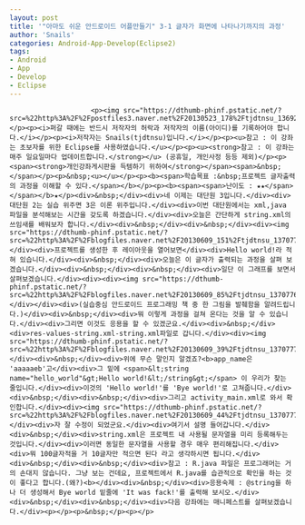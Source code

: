 ```yaml
---
layout: post
title: '"아마도 쉬운 안드로이드 어플만들기" 3-1 글자가 화면에 나타나기까지의 과정'
author: 'Snails'
categories: Android-App-Develop(Eclipse2)
tags:
- Android
- App
- Develop
- Eclipse
---
```



<script> location.href='https://cafe.naver.com/develoid/258941' ; </script>


















						<p><img src="https://dthumb-phinf.pstatic.net/?src=%22http%3A%2F%2Fpostfiles3.naver.net%2F20130523_178%2Ftjdtnsu_1369283538974akCh1_JPEG%2Fand.jpg%3Ftype%3Dw2%22&amp;type=cafe_wa740"></p><p><i>퍼갈 때에는 반드시 저작자의 허락과 저작자의 이름(아이디)를 기록하어야 합니다.</i></p><p><i>저작자는 Snails(tjdtnsu)입니다.</i></p><p><u>참고 : 이 강좌는 초보자를 위한 Eclipse를 사용하였습니다.</u></p><p><u><strong>참고 : 이 강좌는 매주 일요일마다 업데이트합니다.</strong></u> (공휴일, 개인사정 등등 제외)</p><p><span><strong>개인강좌게시판을 득템하기 위하여</strong></span><span>&nbsp;</span></p><p>&nbsp;<u>﻿</u></p><p><b><span>학습목표 :&nbsp;프로젝트 글자출력의 과정을 이해할 수 있다.</span></b></p><p><b><span><span>난이도 : ★★</span></span></b>★</p><div>&nbsp;</div><div>네 이제는 대단원 3입니다.</div><div>대단원 2는 실습 위주면 3은 이론 위주입니다.</div><div>이번 대단원에서는 xml,java 파일을 분석해보는 시간을 갖도록 하겠습니다.</div><div>오늘은 간단하게 string.xml의 쓰임새를 배워보자 합니다.</div><div>&nbsp;</div><div>&nbsp;</div><div><img src="https://dthumb-phinf.pstatic.net/?src=%22http%3A%2F%2Fblogfiles.naver.net%2F20130609_151%2Ftjdtnsu_1370775832731ivCwO_PNG%2F%25C1%25A6%25B8%25F1_%25BE%25F8%25C0%25BD.png%22&amp;type=cafe_wa740"></div><div>프로젝트를 생성한 후 레이아웃을 열어보면</div><div>Hello world!라 적혀 있습니다.</div><div>&nbsp;</div><div>오늘은 이 글자가 출력되는 과정을 살펴 보겠습니다.</div><div>&nbsp;</div><div>&nbsp;</div><div>일단 이 그래프를 보면서 살펴보겠습니다.</div><div><div><img src="https://dthumb-phinf.pstatic.net/?src=%22http%3A%2F%2Fblogfiles.naver.net%2F20130609_85%2Ftjdtnsu_1370776857708IYYfV_PNG%2FScan06092013_201646.png%22&amp;type=cafe_wa740"></div></div><div>(실습중심 안드로이드 프로그래밍 책 중 한 그림을 발췌함을 알려드립니다.)</div><div>&nbsp;</div><div>뭐 이렇게 과정을 걸쳐 온다는 것을 알 수 있습니다.</div><div>그리면 이것도 응용을 할 수 있겠군요.</div><div>&nbsp;</div><div>res-values-string.xml-string.xml파일로 갑니다.</div><div><img src="https://dthumb-phinf.pstatic.net/?src=%22http%3A%2F%2Fblogfiles.naver.net%2F20130609_39%2Ftjdtnsu_1370777245922JgN7o_PNG%2FScan06092013_201646.png%22&amp;type=cafe_wa740"></div><div>&nbsp;</div><div>위에 무슨 말인지 알겠죠?<b>app_name은 'aaaaaeb'고</div><div>그 밑에 <span>&lt;string name="hello_world"&gt;Hello world!&lt;/string&gt;</span> 이 우리가 찾는 줄입니다.</div><div>이것의 'Hello world!'를 'Bye world!'로 고쳐줍니다.</div><div>&nbsp;</div><div>&nbsp;</div><div>그리고 activity_main.xml로 와서 확인합니다.</div><div><img src="https://dthumb-phinf.pstatic.net/?src=%22http%3A%2F%2Fblogfiles.naver.net%2F20130609_44%2Ftjdtnsu_13707774564616QWhM_PNG%2FScan06092013_201646.png%22&amp;type=cafe_wa740"></div><div>자 잘 수정이 되었군요.</div><div>여기서 설명 들어갑니다.</div><div>&nbsp;</div><div>string.xml은 프로젝트 내 사용될 문자열을 미리 등록해두는 것입니다.</div><div>이러면 동일한 문자열을 사용할 경우 매우 편리해집니다.</div><div>뭐 100글자적을 거 10글자만 적으면 된다 라고 생각하시면 됩니다.</div><div>&nbsp;</div><div>&nbsp;</div><div>참고 : R.java 파일은 프로그래머는 거의 손대지 않습니다. 그냥 보는 건데요, 프로젝트에서 R.java를 습관적으로 확인을 하는 것이 좋다고 합니다.(왜?)<b></div><div>&nbsp;</div><div>응용숙제 : @string을 하나 더 생성해서 Bye world 밑줄에 'It was fack!'를 출력해 보시오.</div><div>&nbsp;</div><div>&nbsp;</div><div>다음 강좌에는 매니페스트를 살펴보겠습니다.</div><p></p><p>&nbsp;</p><p></p>
